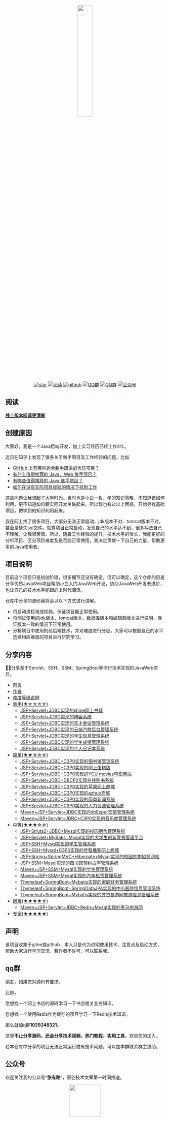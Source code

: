 <p align="center">
<a href="https://github.com/coderzcr/JavaWeb-Project-Source-Share" target="_blank">
	<img src="http://coderzcr.gitee.io/sensor-java-picture/pictures/zcr's blog.png" width="30%"/>
</a>
</p>

<p align="center">
  <a href="https://github.com/coderzcr/JavaWeb-Project-Source-Share"><img src="https://badgen.net/github/stars/coderzcr/JavaWeb-Project-Source-Share?icon=github&color=green" alt="star"></a>
  <a href="https://coderzcr.github.io/JavaWeb-Project-Source-Share/"><img src="https://img.shields.io/badge/%E5%9C%A8%E7%BA%BF%E9%98%85%E8%AF%BB-read-brightgreen.svg" alt="阅读"></a>
  <a href="https://github.com/coderzcr/JavaWeb-Project-Source-Share"><img src="https://img.shields.io/badge/github-coderzcr-brightgreen.svg" alt="github"></a>
  <a href="#qq群"><img src="https://img.shields.io/badge/QQ%E7%BE%A4-%E8%81%94%E7%B3%BB%E7%BE%A4%E4%B8%BB%E5%92%A8%E8%AF%A2-brightgreen.svg" alt="QQ群"></a>
  <a href="#qq群"><img src="https://img.shields.io/badge/QQ%E7%BE%A4-%E6%88%91%E5%AF%B9%E6%BA%90%E7%A0%81%E6%9C%89%E8%A6%81%E6%B1%82-brightgreen.svg" alt="QQ群"></a>
  <a href="#公众号"><img src="https://img.shields.io/badge/公众号-张有路-brightgreen.svg" alt="公众号"></a>
</p>

## 阅读

**[线上版本阅读更清晰](https://coderzcr.github.io/JavaWeb-Project-Source-Share)**

## 创建原因

大家好，我是一个Java后端开发，加上实习经历已经工作4年。

近日在知乎上发现了很多关于新手项目及工作经验的问题，比如
- [GitHub 上有哪些适合新手跟进的优质项目？](https://www.zhihu.com/question/22744854/answer/763206431)
- [有什么值得推荐的 Java、Web 练手项目？](https://www.zhihu.com/question/29444491/answer/507431828)
- [有哪些值得推荐的 Java 练手项目？](https://www.zhihu.com/question/56476038/answer/720699967)
- [如何在没有实际项目经验的情况下找到工作](https://zhuanlan.zhihu.com/p/26593436)

这些问题让我想起了大学时光。当时也是小白一枚，学的知识零散，不知道该如何利用，更不知道如何跟实际开发关联起来。所以我也有过以上困惑，开始寻找基础项目，把学到的知识利用起来。

我在网上找了很多项目，大部分无法正常启动，jdk版本不对、tomcat版本不对，甚至是缺失sql文件。就算项目正常启动，发现自己的水平达不到，很多写法自己不理解，让我很苦恼。所以，随着工作经验的提升，技术水平的增长，我能更好的分析项目、区分项目难度及是否能正常使用，我决定贡献一下自己的力量，帮助更多的Java使用者。

## 项目说明
目前这个项目只是初创阶段，很多细节还没有确定。但可以确定，这个仓库的目是分享优质JavaWeb项目帮助小白入门JavaWeb开发，协助JavaWeb开发者进阶，也让自己的技术水平能跟的上时代潮流。

仓库中分享的源码我将会以以下方式进行讲解。

- 将启动流程录成视频。保证项目能正常使用。
- 将测试使用的jdk版本、tomcat版本、数据库版本和编辑器版本进行说明，保证版本一致的情况下正常使用。
- 分析项目中使用的前后端技术，并对难度进行分级，大家可以根据自己的水平选择相应难度的项目进行研究学习。


## 分享内容

🌱🚀分享基于Servlet、SSH、SSM、SpringBoot等流行技术实现的JavaWeb项目。

* [前言](README.md)
* [作者](AUTHOR.md)
* [难度等级说明](LEVEL.md)
* [新手(★☆☆☆☆)](newcomer/newcomer.md)
    * [JSP+Servlet+JDBC实现的shine网上书城](newcomer/JSP+Servlet+JDBC实现的shine网上书城.md)
    * [JSP+Servlet+JDBC实现的博客系统](newcomer/JSP+Servlet+JDBC+Mysql实现的博客系统.md)
    * [JSP+Servlet+JDBC实现的天才会议管理系统](newcomer/JSP+Servlet+JDBC+Mysql实现的天才会议管理系统.md)
    * [JSP+Servlet+JDBC实现的云端汽修后台管理系统](newcomer/JSP+Servlet+JDBC实现的云端汽修后台管理系统.md)
    * [JSP+Servlet+JDBC实现的学生信息管理系统](newcomer/JSP+Servlet+JDBC实现的学生信息管理系统.md)
    * [JSP+Servlet+JDBC实现的学生成绩管理系统](newcomer/JSP+Servlet+JDBC+mysql实现的学生成绩管理系统.md)
    * [JSP+Servlet+JDBC实现的个人日记本系统](newcomer/JSP+Servlet+JDBC+mysql实现的个人日记本系统.md)
* [简单(★★☆☆☆)](easy/easy.md)
    * [JSP+Servlet+JDBC+C3P0实现的图书馆管理系统](easy/JSP+Servlet+C3P0+Mysql实现的图书馆管理系统.md)
    * [JSP+Servlet+JDBC+C3P0实现的网上蛋糕店](easy/JSP+Servlet+C3P0+Mysql实现的网上蛋糕店.md)
    * [JSP+Servlet+JDBC+C3P0实现的YCU movies电影网站](easy/JSP+Servlet+C3P0+Mysql实现的YCUMovies电影网站.md)
    * [JSP+Servlet+JDBC+DBCP2实现在线购书系统](easy/JSP+Servlet+JDBC+DBCP2实现在线购书系统.md)
    * [JSP+Servlet+JDBC+C3P0实现的苹果网上商城](easy/JSP+Servlet+C3P0+Mysql实现的苹果网上商城.md)
    * [JSP+Servlet+JDBC+C3P0实现的azhuo商城](easy/JSP+Servlet+C3P0+Mysql实现的azhuo商城.md)
    * [JSP+Servlet+JDBC+C3P0实现的简单新闻系统](easy/JSP+Servlet+C3P0+Mysql实现的简单新闻系统.md)
    * [JSP+Servlet+JDBC+C3P0实现的人力资源管理系统](easy/JSP+Servlet+JDBC+C3P0实现的人力资源管理系统.md)
    * [Maven+JSP+Servlet+JDBC实现的dbExper宾馆管理系统](easy/Maven+JSP+Servlet+JDBC+Mysql实现的dbExper宾馆管理系统.md)
    * [Maven+JSP+Servlet+JDBC+C3P0实现的音乐库管理系统](easy/Maven+JSP+Servlet+C3P0+Mysql实现的音乐库管理系统.md)
* [中等(★★★☆☆)](medium/medium.md)
    * [JSP+Struts2+JDBC+Mysql实现的校园宿舍管理系统](medium/JSP+Struts2+JDBC+Mysql实现的校园宿舍管理系统.md)
    * [JSP+Servlet+MyBatis+Mysql实现的大学生创新竞赛管理平台](medium/Layui+Servlet+MyBatis+Mysql实现的大学生创新竞赛管理平台.md)
    * [JSP+SSH+Mysql实现的学生管理系统](medium/JSP+SSH+Mysql实现的学生管理系统.md)
    * [JSP+SSH+Mysql+C3P0实现的传智播客网上商城](medium/JSP+SSH+Mysql+C3P0实现的传智播客网上商城.md)
    * [JSP+Spring+SpringMVC+Hibernate+Mysql实现的校园失物招领网站](medium/JSP+Spring+SpringMVC+Hibernate+Mysql实现的校园失物招领网站.md)
    * [JSP+SSM+Mysql实现的图书馆预约占座管理系统](medium/JSP+SSM+Mysql实现的图书馆预约占座管理系统.md)
    * [Maven+JSP+SSM+Mysql实现的学生管理系统](medium/Maven+JSP+SSM+Mysql+C3P0实现的学生管理系统.md)
    * [Maven+JSP+SSM+Mysql实现的汽车租赁管理系统](medium/Maven+JSP+SSM+Mysql实现的汽车租赁管理系统.md)
    * [Thymeleaf+SpringBoot+Mybatis实现的家庭财务管理系统](medium/Thymeleaf+SpringBoot+Mybatis实现的家庭财务管理系统.md)
    * [Thymeleaf+SpringBoot+SpringDataJPA实现的中小医院信息管理系统](medium/Thymeleaf+SpringBoot+SpringDataJPA实现的中小医院信息管理系统.md)
    * [Thymeleaf+SpringBoot+Mybatis实现的齐贤易游网旅游信息管理系统](medium/Thymeleaf+SpringBoot+Mybatis实现的齐贤易游网旅游信息管理系统.md)
* [困难(★★★★☆)](difficult/difficult.md)
    * [Maven+JSP+Servlet+JDBC+Redis+Mysql实现的黑马旅游网](difficult/Maven+JSP+Servlet+JDBC+Redis+Mysql实现的黑马旅游网.md)
* [专家(★★★★★)](expert/expert.md)

## 声明

该项目收集于gitee或github，本人只是代为说明使用技术、注意点及启动方式，帮助大家进行学习交流，若作者不许可，可以联系我。

## qq群

朋友，如果您对源码有要求。

比如，

您想找一个网上书店的源码学习一下书店相关业务知识。

您想找一个使用Redis作为缓存的项目学习一下Redis技术知识。

那么就加q群**1029248321**。

这里**不止分享源码，还会分享技术视频，热门教程，实用工具**，欢迎您的加入。

若本仓库中分享的项目无法正常运行或有技术问题，可以加本群联系群主协助。

## 公众号

欢迎关注我的公众号“**张有路**”，原创技术文章第一时间推送。

<center>
    <img src="http://coderzcr.gitee.io/sensor-java-picture/pictures/qrcode.gif" style="width: 100px;">
</center>

